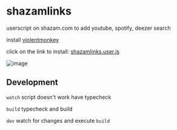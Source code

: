 # shazamlinks

userscript on shazam.com to add youtube, spotify, deezer search

install [violentmonkey](https://violentmonkey.github.io/get-it/#webextension-compatible-browsers)

click on the link to install: [shazamlinks.user.js](https://github.com/OzakIOne/shazamlinks/raw/master/src/shazamlinks.user.js)

![image](https://github.com/OzakIOne/shazamlinks/assets/29860391/cb16f0e0-f079-4024-bf0f-d72a1b9e1e70)

## Development

`watch` script doesn't work have typecheck

`build` typecheck and build

`dev` watch for changes and execute `build`
